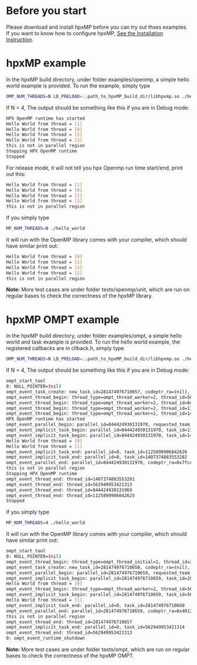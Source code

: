 # Before you start
Please download and install hpxMP before you can try out thses examples.
If you want to know how to configure hpxMP, [See the Installation Instruction](install.md).

# hpxMP example

In the hpxMP build directory, under folder examples/openmp,  a simple hello world example is provided.
To run the example, simply type
```bash
OMP_NUM_THREADS=N LD_PRELOAD=..path_to_hpxMP_build_dir/libhpxmp.so ./hello_world
```
If N = 4, The output should be something like this if you are in Debug mode:
```bash
HPX OpenMP runtime has started
Hello World from thread = [1]
Hello World from thread = [0]
Hello World from thread = [2]
Hello World from thread = [3]
this is not in parallel region
Stopping HPX OpenMP runtime
Stopped
```

For release mode, it will not tell you hpx Openmp run time start/end, print out this:
```bash
Hello World from thread = [1]
Hello World from thread = [0]
Hello World from thread = [2]
Hello World from thread = [3]
this is not in parallel region
```

If you simply type
```bash
MP_NUM_THREADS=N ./hello_world
```
It will run with the OpenMP library comes with your compiler, which should have similar print out:
```bash
Hello World from thread = [0]
Hello World from thread = [1]
Hello World from thread = [3]
Hello World from thread = [2]
this is not in parallel region
```

**Note:** More test cases are under folder tests/openmp/unit, which are run on regular bases to check the 
correctness of the hpxMP library.

# hpxMP OMPT example
In the hpxMP build directory, under folder examples/ompt,  a simple hello world and task example is provided.
To run the hello world example, the registered callbacks are in cllback.h, simply type
```bash
OMP_NUM_THREADS=N LD_PRELOAD=..path_to_hpxMP_build_dir/libhpxmp.so ./hello_world
```
If N = 4, The output should be something like this if you are in Debug mode:
```bash
ompt_start_tool
0: NULL_POINTER=(nil)
ompt_event_task_create: new_task_id=281474976710657, codeptr_ra=(nil), task_type=ompt_task_initial=1
ompt_event_thread_begin: thread_type=ompt_thread_worker=2, thread_id=562949953421313
ompt_event_thread_begin: thread_type=ompt_thread_worker=2, thread_id=844424930131969
ompt_event_thread_begin: thread_type=ompt_thread_worker=2, thread_id=1125899906842625
ompt_event_thread_begin: thread_type=ompt_thread_worker=2, thread_id=1407374883553281
HPX OpenMP runtime has started
ompt_event_parallel_begin: parallel_id=844424930131970, requested_team_size=2,codeptr_ra=0x7fcea7599d0f, invoker=2
ompt_event_implicit_task_begin: parallel_id=844424930131970, task_id=1125899906842626
ompt_event_implicit_task_begin: parallel_id=844424930131970, task_id=1407374883553282
Hello World from thread = [0]
Hello World from thread = [1]
ompt_event_implicit_task_end: parallel_id=0, task_id=1125899906842626
ompt_event_implicit_task_end: parallel_id=0, task_id=1407374883553282
ompt_event_parallel_end: parallel_id=844424930131970, codeptr_ra=0x7fcea7599d0f, invoker=2
this is not in parallel region
Stopping HPX OpenMP runtime
ompt_event_thread_end: thread_id=1407374883553281
ompt_event_thread_end: thread_id=562949953421313
ompt_event_thread_end: thread_id=844424930131969
ompt_event_thread_end: thread_id=1125899906842625
Stopped
```

If you simply type
```bash
MP_NUM_THREADS=4 ./hello_world
```
It will run with the OpenMP library comes with your compiler, which should have similar print out:
```bash
ompt_start_tool
0: NULL_POINTER=(nil)
ompt_event_thread_begin: thread_type=ompt_thread_initial=1, thread_id=281474976710657
ompt_event_task_create: new_task_id=281474976710658, codeptr_ra=(nil), task_type=ompt_task_initial=1
ompt_event_parallel_begin: parallel_id=281474976710659, requested_team_size=2,codeptr_ra=0x40120d, invoker=2
ompt_event_implicit_task_begin: parallel_id=281474976710659, task_id=281474976710660
Hello World from thread = [0]
ompt_event_thread_begin: thread_type=ompt_thread_worker=2, thread_id=562949953421313
ompt_event_implicit_task_begin: parallel_id=281474976710659, task_id=562949953421314
Hello World from thread = [1]
ompt_event_implicit_task_end: parallel_id=0, task_id=281474976710660
ompt_event_parallel_end: parallel_id=281474976710659, codeptr_ra=0x40120d, invoker=2
this is not in parallel region
ompt_event_thread_end: thread_id=281474976710657
ompt_event_implicit_task_end: parallel_id=0, task_id=562949953421314
ompt_event_thread_end: thread_id=562949953421313
0: ompt_event_runtime_shutdown
```

**Note:** More test cases are under folder tests/ompt, which are run on regular bases to check the 
correctness of the hpxMP OMPT.